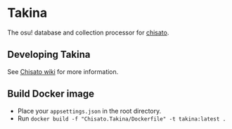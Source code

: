 # Takina

The osu! database and collection processor for [chisato](https://github.com/HelloYeew/chisato).

## Developing Takina

See [Chisato wiki](https://github.com/HelloYeew/chisato/wiki/Developing-Chisato) for more information.

## Build Docker image

- Place your `appsettings.json` in the root directory.
- Run `docker build -f "Chisato.Takina/Dockerfile" -t takina:latest .`

